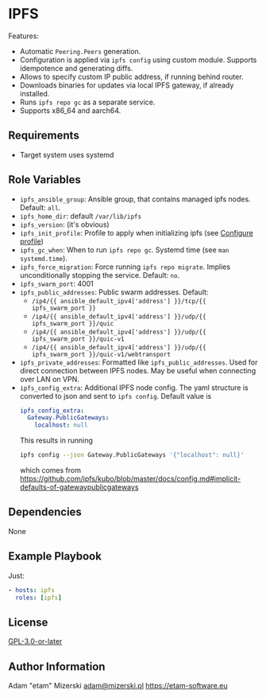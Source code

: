 # IPFS

Features:
  - Automatic `Peering.Peers` generation.
  - Configuration is applied via `ipfs config` using custom module. Supports idempotence and generating diffs.
  - Allows to specify custom IP public address, if running behind router.
  - Downloads binaries for updates via local IPFS gateway, if already installed.
  - Runs `ipfs repo gc` as a separate service.
  - Supports x86_64 and aarch64.


## Requirements

- Target system uses systemd


## Role Variables

- `ipfs_ansible_group`: Ansible group, that contains managed ipfs nodes. Default: `all`.
- `ipfs_home_dir`: default `/var/lib/ipfs`
- `ipfs_version`: (it's obvious)
- `ipfs_init_profile`: Profile to apply when initializing ipfs (see [Configure profile](https://docs.ipfs.tech/how-to/default-profile/))
- `ipfs_gc_when`: When to run `ipfs repo gc`. Systemd time (see `man systemd.time`).
- `ipfs_force_migration`: Force running `ipfs repo migrate`. Implies unconditionally stopping the service. Default: `no`.
- `ipfs_swarm_port`: 4001
- `ipfs_public_addresses`: Public swarm addresses. Default:
  - `/ip4/{{ ansible_default_ipv4['address'] }}/tcp/{{ ipfs_swarm_port }}`
  - `/ip4/{{ ansible_default_ipv4['address'] }}/udp/{{ ipfs_swarm_port }}/quic`
  - `/ip4/{{ ansible_default_ipv4['address'] }}/udp/{{ ipfs_swarm_port }}/quic-v1`
  - `/ip4/{{ ansible_default_ipv4['address'] }}/udp/{{ ipfs_swarm_port }}/quic-v1/webtransport`
- `ipfs_private_addresses`: Formatted like `ipfs_public_addresses`. Used for direct connection between IPFS nodes. May be useful when connecting over LAN on VPN.
- `ipfs_config_extra`: Additional IPFS node config. The yaml structure is converted to json and sent to `ipfs config`. Default value is
    ```yaml
    ipfs_config_extra:
      Gateway.PublicGateways:
        localhost: null
    ```
    This results in running
    ```sh
    ipfs config --json Gateway.PublicGateways '{"localhost": null}'
    ```
    which comes from https://github.com/ipfs/kubo/blob/master/docs/config.md#implicit-defaults-of-gatewaypublicgateways


## Dependencies

None


## Example Playbook

Just:
```yml
- hosts: ipfs
  roles: [ipfs]
```


## License

[GPL-3.0-or-later](COPYING.txt)


## Author Information

Adam "etam" Mizerski <adam@mizerski.pl> https://etam-software.eu

